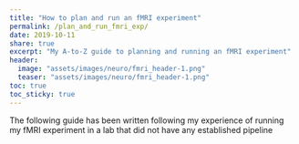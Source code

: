 ```yaml
---
title: "How to plan and run an fMRI experiment"
permalink: /plan_and_run_fmri_exp/
date: 2019-10-11
share: true
excerpt: "My A-to-Z guide to planning and running an fMRI experiment"
header:
  image: "assets/images/neuro/fmri_header-1.png"
  teaser: "assets/images/neuro/fmri_header-1.png"
toc: true
toc_sticky: true
---
```


The following guide has been written following my experience of running my fMRI experiment in a lab that did not have any established pipeline 
